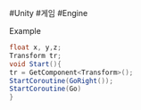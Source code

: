 #Unity #게임
#Engine

Example

```C#
float x, y,z;
Transform tr;
void Start(){
tr = GetComponent<Transform>();
StartCoroutine(GoRight());
StartCoroutine(Go)
}
```